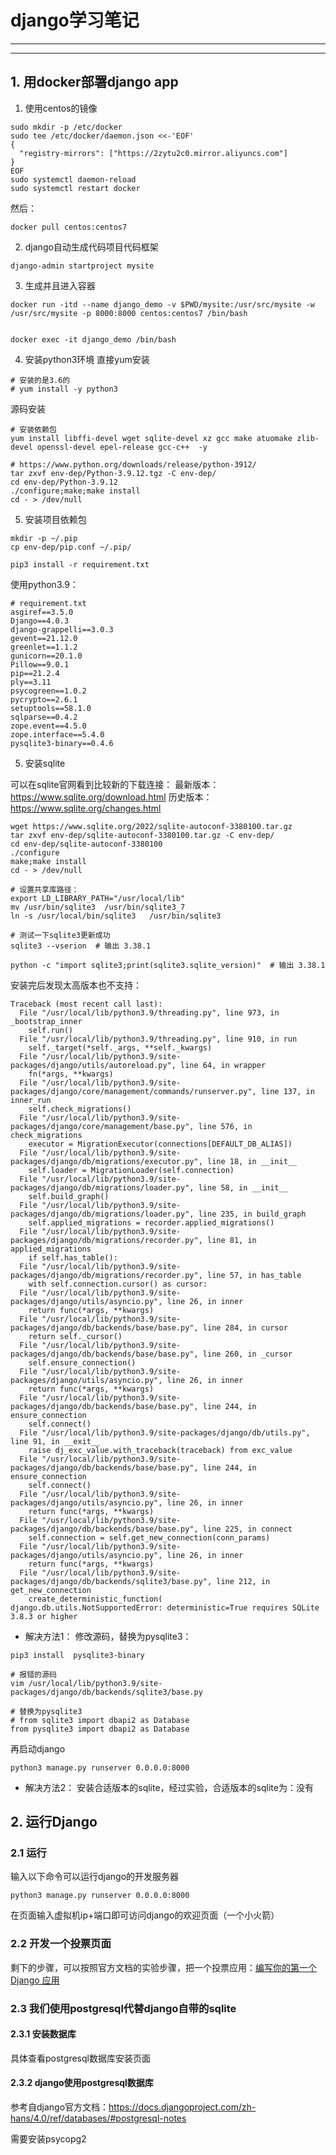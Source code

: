 # django学习笔记

---
---

## 1. 用docker部署django app
1. 使用centos的镜像
```
sudo mkdir -p /etc/docker
sudo tee /etc/docker/daemon.json <<-'EOF'
{
  "registry-mirrors": ["https://2zytu2c0.mirror.aliyuncs.com"]
}
EOF
sudo systemctl daemon-reload
sudo systemctl restart docker
```
然后：
```
docker pull centos:centos7
```

2. django自动生成代码项目代码框架
```
django-admin startproject mysite
```

3. 生成并且进入容器
```
docker run -itd --name django_demo -v $PWD/mysite:/usr/src/mysite -w /usr/src/mysite -p 8000:8000 centos:centos7 /bin/bash


docker exec -it django_demo /bin/bash
```

4. 安装python3环境
直接yum安装
```
# 安装的是3.6的 
# yum install -y python3
```

源码安装
```
# 安装依赖包
yum install libffi-devel wget sqlite-devel xz gcc make atuomake zlib-devel openssl-devel epel-release gcc-c++  -y

# https://www.python.org/downloads/release/python-3912/
tar zxvf env-dep/Python-3.9.12.tgz -C env-dep/
cd env-dep/Python-3.9.12
./configure;make;make install
cd - > /dev/null
```

5. 安装项目依赖包
```
mkdir -p ~/.pip
cp env-dep/pip.conf ~/.pip/

pip3 install -r requirement.txt
```


使用python3.9：
```
# requirement.txt
asgiref==3.5.0
Django==4.0.3
django-grappelli==3.0.3
gevent==21.12.0
greenlet==1.1.2
gunicorn==20.1.0
Pillow==9.0.1
pip==21.2.4
ply==3.11
psycogreen==1.0.2
pycrypto==2.6.1
setuptools==58.1.0
sqlparse==0.4.2
zope.event==4.5.0
zope.interface==5.4.0
pysqlite3-binary==0.4.6
```

5. 安装sqlite

可以在sqlite官网看到比较新的下载连接：
最新版本：https://www.sqlite.org/download.html
历史版本：https://www.sqlite.org/changes.html

```
wget https://www.sqlite.org/2022/sqlite-autoconf-3380100.tar.gz
tar zxvf env-dep/sqlite-autoconf-3380100.tar.gz -C env-dep/
cd env-dep/sqlite-autoconf-3380100
./configure
make;make install
cd - > /dev/null

# 设置共享库路径：
export LD_LIBRARY_PATH="/usr/local/lib"
mv /usr/bin/sqlite3  /usr/bin/sqlite3_7
ln -s /usr/local/bin/sqlite3   /usr/bin/sqlite3

# 测试一下sqlite3更新成功
sqlite3 --vserion  # 输出 3.38.1

python -c "import sqlite3;print(sqlite3.sqlite_version)"  # 输出 3.38.1
```

安装完后发现太高版本也不支持：
```
Traceback (most recent call last):
  File "/usr/local/lib/python3.9/threading.py", line 973, in _bootstrap_inner
    self.run()
  File "/usr/local/lib/python3.9/threading.py", line 910, in run
    self._target(*self._args, **self._kwargs)
  File "/usr/local/lib/python3.9/site-packages/django/utils/autoreload.py", line 64, in wrapper
    fn(*args, **kwargs)
  File "/usr/local/lib/python3.9/site-packages/django/core/management/commands/runserver.py", line 137, in inner_run
    self.check_migrations()
  File "/usr/local/lib/python3.9/site-packages/django/core/management/base.py", line 576, in check_migrations
    executor = MigrationExecutor(connections[DEFAULT_DB_ALIAS])
  File "/usr/local/lib/python3.9/site-packages/django/db/migrations/executor.py", line 18, in __init__
    self.loader = MigrationLoader(self.connection)
  File "/usr/local/lib/python3.9/site-packages/django/db/migrations/loader.py", line 58, in __init__
    self.build_graph()
  File "/usr/local/lib/python3.9/site-packages/django/db/migrations/loader.py", line 235, in build_graph
    self.applied_migrations = recorder.applied_migrations()
  File "/usr/local/lib/python3.9/site-packages/django/db/migrations/recorder.py", line 81, in applied_migrations
    if self.has_table():
  File "/usr/local/lib/python3.9/site-packages/django/db/migrations/recorder.py", line 57, in has_table
    with self.connection.cursor() as cursor:
  File "/usr/local/lib/python3.9/site-packages/django/utils/asyncio.py", line 26, in inner
    return func(*args, **kwargs)
  File "/usr/local/lib/python3.9/site-packages/django/db/backends/base/base.py", line 284, in cursor
    return self._cursor()
  File "/usr/local/lib/python3.9/site-packages/django/db/backends/base/base.py", line 260, in _cursor
    self.ensure_connection()
  File "/usr/local/lib/python3.9/site-packages/django/utils/asyncio.py", line 26, in inner
    return func(*args, **kwargs)
  File "/usr/local/lib/python3.9/site-packages/django/db/backends/base/base.py", line 244, in ensure_connection
    self.connect()
  File "/usr/local/lib/python3.9/site-packages/django/db/utils.py", line 91, in __exit__
    raise dj_exc_value.with_traceback(traceback) from exc_value
  File "/usr/local/lib/python3.9/site-packages/django/db/backends/base/base.py", line 244, in ensure_connection
    self.connect()
  File "/usr/local/lib/python3.9/site-packages/django/utils/asyncio.py", line 26, in inner
    return func(*args, **kwargs)
  File "/usr/local/lib/python3.9/site-packages/django/db/backends/base/base.py", line 225, in connect
    self.connection = self.get_new_connection(conn_params)
  File "/usr/local/lib/python3.9/site-packages/django/utils/asyncio.py", line 26, in inner
    return func(*args, **kwargs)
  File "/usr/local/lib/python3.9/site-packages/django/db/backends/sqlite3/base.py", line 212, in get_new_connection
    create_deterministic_function(
django.db.utils.NotSupportedError: deterministic=True requires SQLite 3.8.3 or higher

```

- 解决方法1：
修改源码，替换为pysqlite3：
```
pip3 install  pysqlite3-binary

# 报错的源码
vim /usr/local/lib/python3.9/site-packages/django/db/backends/sqlite3/base.py

# 替换为pysqlite3
# from sqlite3 import dbapi2 as Database
from pysqlite3 import dbapi2 as Database
```
再启动django
```
python3 manage.py runserver 0.0.0.0:8000
```

- 解决方法2：
安装合适版本的sqlite，经过实验，合适版本的sqlite为：没有


## 2. 运行Django
### 2.1 运行
输入以下命令可以运行django的开发服务器
```
python3 manage.py runserver 0.0.0.0:8000
```
在页面输入虚拟机ip+端口即可访问django的欢迎页面（一个小火箭）


### 2.2 开发一个投票页面
剩下的步骤，可以按照官方文档的实验步骤，把一个投票应用：[编写你的第一个 Django 应用](https://docs.djangoproject.com/zh-hans/4.0/intro/tutorial01/)


### 2.3 我们使用postgresql代替django自带的sqlite
#### 2.3.1 安装数据库
具体查看postgresql数据库安装页面

#### 2.3.2 django使用postgresql数据库
参考自django官方文档：https://docs.djangoproject.com/zh-hans/4.0/ref/databases/#postgresql-notes

需要安装psycopg2
```

```


